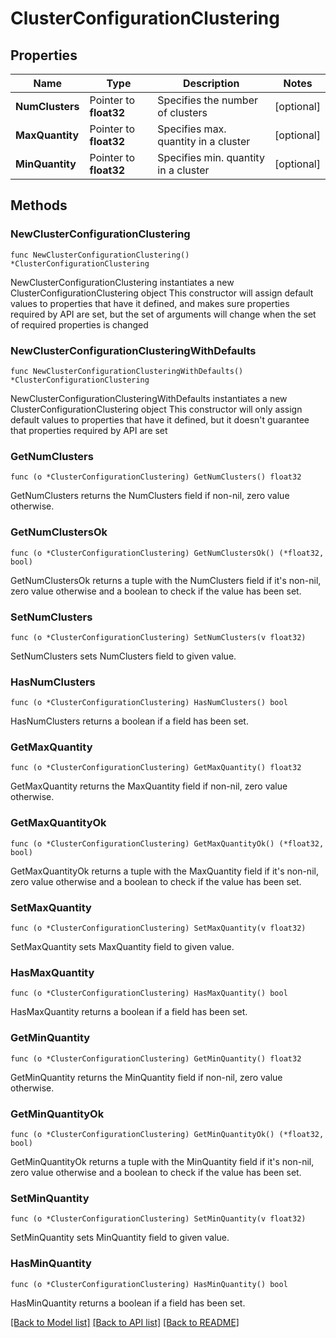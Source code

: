 # ClusterConfigurationClustering

## Properties

Name | Type | Description | Notes
------------ | ------------- | ------------- | -------------
**NumClusters** | Pointer to **float32** | Specifies the number of clusters | [optional] 
**MaxQuantity** | Pointer to **float32** | Specifies max. quantity in a cluster | [optional] 
**MinQuantity** | Pointer to **float32** | Specifies min. quantity in a cluster | [optional] 

## Methods

### NewClusterConfigurationClustering

`func NewClusterConfigurationClustering() *ClusterConfigurationClustering`

NewClusterConfigurationClustering instantiates a new ClusterConfigurationClustering object
This constructor will assign default values to properties that have it defined,
and makes sure properties required by API are set, but the set of arguments
will change when the set of required properties is changed

### NewClusterConfigurationClusteringWithDefaults

`func NewClusterConfigurationClusteringWithDefaults() *ClusterConfigurationClustering`

NewClusterConfigurationClusteringWithDefaults instantiates a new ClusterConfigurationClustering object
This constructor will only assign default values to properties that have it defined,
but it doesn't guarantee that properties required by API are set

### GetNumClusters

`func (o *ClusterConfigurationClustering) GetNumClusters() float32`

GetNumClusters returns the NumClusters field if non-nil, zero value otherwise.

### GetNumClustersOk

`func (o *ClusterConfigurationClustering) GetNumClustersOk() (*float32, bool)`

GetNumClustersOk returns a tuple with the NumClusters field if it's non-nil, zero value otherwise
and a boolean to check if the value has been set.

### SetNumClusters

`func (o *ClusterConfigurationClustering) SetNumClusters(v float32)`

SetNumClusters sets NumClusters field to given value.

### HasNumClusters

`func (o *ClusterConfigurationClustering) HasNumClusters() bool`

HasNumClusters returns a boolean if a field has been set.

### GetMaxQuantity

`func (o *ClusterConfigurationClustering) GetMaxQuantity() float32`

GetMaxQuantity returns the MaxQuantity field if non-nil, zero value otherwise.

### GetMaxQuantityOk

`func (o *ClusterConfigurationClustering) GetMaxQuantityOk() (*float32, bool)`

GetMaxQuantityOk returns a tuple with the MaxQuantity field if it's non-nil, zero value otherwise
and a boolean to check if the value has been set.

### SetMaxQuantity

`func (o *ClusterConfigurationClustering) SetMaxQuantity(v float32)`

SetMaxQuantity sets MaxQuantity field to given value.

### HasMaxQuantity

`func (o *ClusterConfigurationClustering) HasMaxQuantity() bool`

HasMaxQuantity returns a boolean if a field has been set.

### GetMinQuantity

`func (o *ClusterConfigurationClustering) GetMinQuantity() float32`

GetMinQuantity returns the MinQuantity field if non-nil, zero value otherwise.

### GetMinQuantityOk

`func (o *ClusterConfigurationClustering) GetMinQuantityOk() (*float32, bool)`

GetMinQuantityOk returns a tuple with the MinQuantity field if it's non-nil, zero value otherwise
and a boolean to check if the value has been set.

### SetMinQuantity

`func (o *ClusterConfigurationClustering) SetMinQuantity(v float32)`

SetMinQuantity sets MinQuantity field to given value.

### HasMinQuantity

`func (o *ClusterConfigurationClustering) HasMinQuantity() bool`

HasMinQuantity returns a boolean if a field has been set.


[[Back to Model list]](../README.md#documentation-for-models) [[Back to API list]](../README.md#documentation-for-api-endpoints) [[Back to README]](../README.md)


